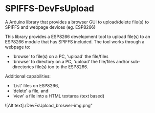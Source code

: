 # SPIFFS-DevFsUpload
A Arduino library  that provides a browser GUI to upload/delete file(s) to SPIFFS and webpage devices (eg. ESP8266)


This library provides a ESP8266 development tool to upload file(s) to
an ESP8266 module that has SPIFFS included. The tool works through
a webpage to: 
   - 'browse' to file(s) on a PC, 'upload' the file/files
   - 'browse' to directory on a PC, 'upload' the file/files 
     and/or sub-directories file(s) too
to the ESP8266. 

Additional capabilities:
   - 'List' files on ESP8266, 
   - 'delete' a file, and
   - 'view' a file into a HTML textarea (text based)


![Alt text]./DevFsUpload_broswer-img.png"
